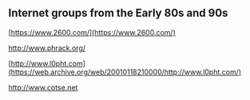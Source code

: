 ## Internet groups from the Early 80s and 90s
[https://www.2600.com/](https://www.2600.com/) 


http://www.phrack.org/ 


[http://www.l0pht.com](https://web.archive.org/web/20010118210000/http://www.l0pht.com/)


http://www.cotse.net

